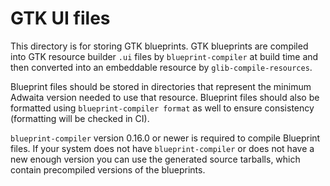 # GTK UI files

This directory is for storing GTK blueprints. GTK blueprints are compiled into
GTK resource builder `.ui` files by `blueprint-compiler` at build time and then
converted into an embeddable resource by `glib-compile-resources`.

Blueprint files should be stored in directories that represent the minimum
Adwaita version needed to use that resource. Blueprint files should also be
formatted using `blueprint-compiler format` as well to ensure consistency
(formatting will be checked in CI).

`blueprint-compiler` version 0.16.0 or newer is required to compile Blueprint
files. If your system does not have `blueprint-compiler` or does not have a
new enough version you can use the generated source tarballs, which contain
precompiled versions of the blueprints.
